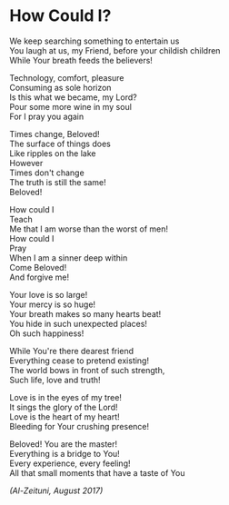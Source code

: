 # How Could I?

We keep searching something to entertain us<br />
You laugh at us, my Friend, before your childish children<br />
While Your breath feeds the believers!

Technology, comfort, pleasure<br />
Consuming as sole horizon<br />
Is this what we became, my Lord?<br />
Pour some more wine in my soul<br />
For I pray you again

Times change, Beloved!<br />
The surface of things does<br />
Like ripples on the lake<br />
However<br />
Times don't change<br />
The truth is still the same!<br />
Beloved!

How could I<br />
Teach<br />
Me that I am worse than the worst of men!<br />
How could I<br />
Pray<br />
When I am a sinner deep within<br />
Come Beloved!<br />
And forgive me!

Your love is so large!<br />
Your mercy is so huge!<br />
Your breath makes so many hearts beat!<br />
You hide in such unexpected places!<br />
Oh such happiness!

While You're there dearest friend<br />
Everything cease to pretend existing!<br />
The world bows in front of such strength,<br />
Such life, love and truth!

Love is in the eyes of my tree!<br />
It sings the glory of the Lord!<br />
Love is the heart of my heart!<br />
Bleeding for Your crushing presence!

Beloved! You are the master!<br />
Everything is a bridge to You!<br />
Every experience, every feeling!<br />
All that small moments that have a taste of You

*(Al-Zeituni, August 2017)*